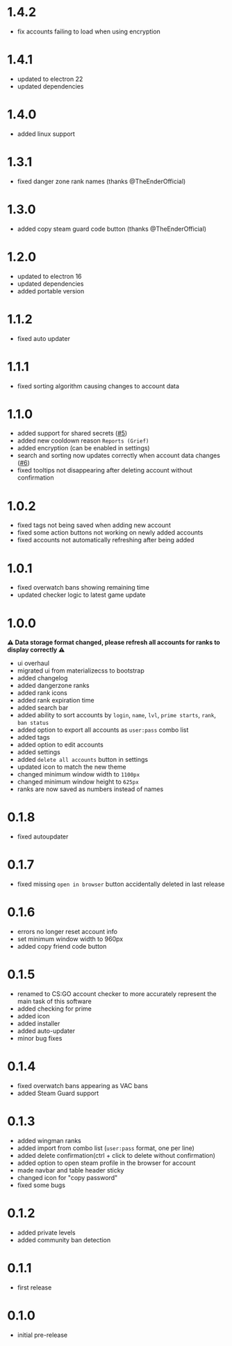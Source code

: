 # 1.4.2
- fix accounts failing to load when using encryption

# 1.4.1
 - updated to electron 22
 - updated dependencies

# 1.4.0
 - added linux support

# 1.3.1
 - fixed danger zone rank names (thanks @TheEnderOfficial)

# 1.3.0
 - added copy steam guard code button (thanks @TheEnderOfficial)

# 1.2.0
 - updated to electron 16
 - updated dependencies
 - added portable version

# 1.1.2
 - fixed auto updater

# 1.1.1
 - fixed sorting algorithm causing changes to account data

# 1.1.0
 - added support for shared secrets ([#5](https://github.com/dumbasPL/csgo-checker/issues/5))
 - added new cooldown reason `Reports (Grief)`
 - added encryption (can be enabled in settings)
 - search and sorting now updates correctly when account data changes ([#6](https://github.com/dumbasPL/csgo-checker/issues/6))
 - fixed tooltips not disappearing after deleting account without confirmation

# 1.0.2
 - fixed tags not being saved when adding new account
 - fixed some action buttons not working on newly added accounts
 - fixed accounts not automatically refreshing after being added

# 1.0.1
 - fixed overwatch bans showing remaining time
 - updated checker logic to latest game update

# 1.0.0

**⚠️ Data storage format changed, please refresh all accounts for ranks to display correctly ⚠️**

 - ui overhaul
 - migrated ui from materializecss to bootstrap
 - added changelog
 - added dangerzone ranks
 - added rank icons
 - added rank expiration time
 - added search bar
 - added ability to sort accounts by `login`, `name`, `lvl`, `prime starts`, `rank`, `ban status`
 - added option to export all accounts as `user:pass` combo list
 - added tags
 - added option to edit accounts
 - added settings
 - added `delete all accounts` button in settings
 - updated icon to match the new theme
 - changed minimum window width to `1100px`
 - changed minimum window height to `625px`
 - ranks are now saved as numbers instead of names

# 0.1.8
 - fixed autoupdater

# 0.1.7
 - fixed missing `open in browser` button accidentally deleted in last release

# 0.1.6
 - errors no longer reset account info
 - set minimum window width to 960px
 - added copy friend code button

# 0.1.5
 - renamed to CS:GO account checker to more accurately represent the main task of this software
 - added checking for prime
 - added icon
 - added installer
 - added auto-updater
 - minor bug fixes

# 0.1.4
 - fixed overwatch bans appearing as VAC bans
 - added Steam Guard support

# 0.1.3
 - added wingman ranks
 - added import from combo list (`user:pass` format, one per line)
 - added delete confirmation(ctrl + click to delete without confirmation)
 - added option to open steam profile in the browser for account
 - made navbar and table header sticky
 - changed icon for "copy password"
 - fixed some bugs

# 0.1.2
 - added private levels
 - added community ban detection

# 0.1.1
 - first release

# 0.1.0
 - initial pre-release